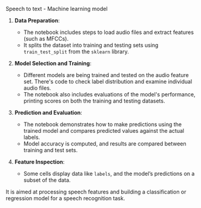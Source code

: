 Speech to text - Machine learning model

1. **Data Preparation**:
   - The notebook includes steps to load audio files and extract features (such as MFCCs).
   - It splits the dataset into training and testing sets using `train_test_split` from the `sklearn` library.

2. **Model Selection and Training**:
   - Different models are being trained and tested on the audio feature set. There's code to check label distribution and examine individual audio files.
   - The notebook also includes evaluations of the model's performance, printing scores on both the training and testing datasets.

3. **Prediction and Evaluation**:
   - The notebook demonstrates how to make predictions using the trained model and compares predicted values against the actual labels.
   - Model accuracy is computed, and results are compared between training and test sets.

4. **Feature Inspection**:
   - Some cells display data like `labels`, and the model’s predictions on a subset of the data.

It is aimed at processing speech features and building a classification or regression model for a speech recognition task.
